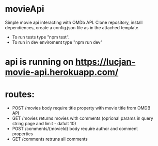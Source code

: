 # movieApi
Simple movie api interacting with OMDb API.
Clone repository, install dependiences, create a config.json file as in the attached template. 
  - To run tests type "npm test".
  - To run in dev enviroment type "npm run dev"
  
# api is running on https://lucjan-movie-api.herokuapp.com/

# routes:
  - POST /movies 
      body require title property with movie title from OMDB API
  - GET /movies
      returns movies with comments (oprional params in query string page and limit - dafult 10)
  - POST /comments/{movieId}
      body require author and comment properties
  - GET /comments
      retruns all comments
